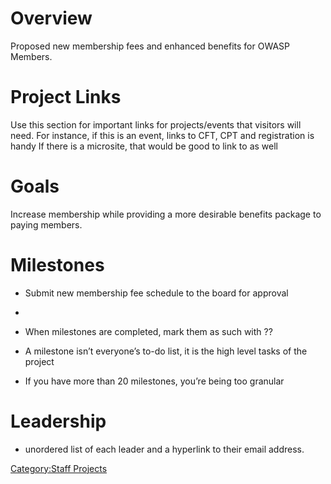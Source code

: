 # Overview

Proposed new membership fees and enhanced benefits for OWASP Members.

# Project Links

Use this section for important links for projects/events that visitors
will need. For instance, if this is an event, links to CFT, CPT and
registration is handy If there is a microsite, that would be good to
link to as well

# Goals

Increase membership while providing a more desirable benefits package to
paying members.

# Milestones

  - Submit new membership fee schedule to the board for approval

  -
  - When milestones are completed, mark them as such with ??

  - A milestone isn’t everyone’s to-do list, it is the high level tasks
    of the project

  - If you have more than 20 milestones, you’re being too granular

# Leadership

  - unordered list of each leader and a hyperlink to their email
    address.

[Category:Staff Projects](Category:Staff_Projects "wikilink")
